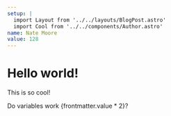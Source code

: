 ```yaml
---
setup: |
  import Layout from '../../layouts/BlogPost.astro'
  import Cool from '../../components/Author.astro'
name: Nate Moore
value: 128
---
```


# Hello world!

<Cool name={frontmatter.name} href="https://twitter.com/n_moore" client:load />

This is so cool! 

Do variables work {frontmatter.value * 2}?
